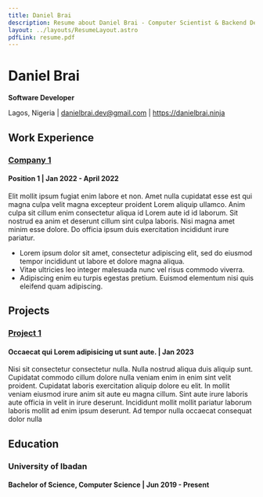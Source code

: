 ```yaml
---
title: Daniel Brai
description: Resume about Daniel Brai - Computer Scientist & Backend Developer.
layout: ../layouts/ResumeLayout.astro
pdfLink: resume.pdf
---
```


# Daniel Brai

**Software Developer**

Lagos, Nigeria | danielbrai.dev@gmail.com | <https://danielbrai.ninja>

## Work Experience

### [Company 1](https://www.danielbrai.ninja/resume)

#### Position 1 | Jan 2022 - April 2022

Elit mollit ipsum fugiat enim labore et non. Amet nulla cupidatat esse est qui magna culpa velit magna excepteur proident Lorem aliquip ullamco. Anim culpa sit cillum enim consectetur aliqua id Lorem aute id id laborum. Sit nostrud ea anim et deserunt cillum sint culpa laboris. Nisi magna amet minim esse dolore. Do officia ipsum duis exercitation incididunt irure pariatur.

- Lorem ipsum dolor sit amet, consectetur adipiscing elit, sed do eiusmod tempor incididunt ut labore et dolore magna aliqua.
- Vitae ultricies leo integer malesuada nunc vel risus commodo viverra.
- Adipiscing enim eu turpis egestas pretium. Euismod elementum nisi quis eleifend quam adipiscing.

## Projects

### [Project 1](<https://danielbrai.ninja/projects>)

#### Occaecat qui Lorem adipisicing ut sunt aute. | Jan 2023

Nisi sit consectetur consectetur nulla. Nulla nostrud aliqua duis aliquip sunt. Cupidatat commodo cillum dolore nulla veniam enim in enim sint velit proident. Cupidatat laboris exercitation aliquip dolore eu elit. In mollit veniam eiusmod irure anim sit aute eu magna cillum. Sint aute irure laboris aute officia in velit in irure deserunt. Incididunt mollit mollit pariatur laborum laboris mollit ad enim ipsum deserunt. Ad tempor nulla occaecat consequat dolor nulla

## Education

### University of Ibadan

#### Bachelor of Science, Computer Science | Jun 2019 - Present
